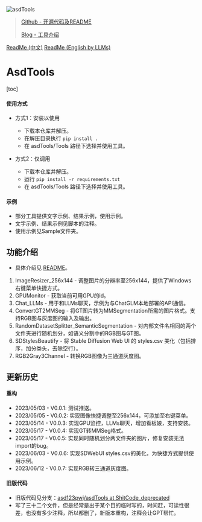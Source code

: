 ![asdTools](asdTools.png "asdTools")

> [Github - 开源代码及README](https://github.com/asd123pwj/asdTools)
>
> [Blog - 工具介绍](https://mwhls.top/project/asdtools)

[ReadMe (中文)](README.md)
[ReadMe (English by LLMs)](README_EN.md)

# AsdTools

[toc]

#### 使用方式

- 方式1：安装以使用

  - 下载本仓库并解压。
  - 在解压目录执行 `pip install .`
  - 在 asdTools/Tools 路径下选择并使用工具。
- 方式2：仅调用

  - 下载本仓库并解压。
  - 运行 `pip install -r requirements.txt`
  - 在 asdTools/Tools 路径下选择并使用工具。

#### 示例

- 部分工具提供文字示例、结果示例，使用示例。
- 文字示例、结果示例见脚本的注释。
- 使用示例见Sample文件夹。

## 功能介绍

- 具体介绍见 [README](asdTools/Tools/README.md)。

1. ImageResizer_256x144 - 调整图片的分辨率至256x144，提供了Windows右键菜单快捷方式。
2. GPUMonitor - 获取当前可用GPU的id。
3. Chat_LLMs - 用于和LLMs聊天，示例为与ChatGLM本地部署的API通信。
4. ConvertGT2MMSeg - 将GT图片转为MMSegmentation所需的图片格式。支持RGB图与灰度图的输入及输出。
5. RandomDatasetSplitter_SemanticSegmentation - 对内部文件名相同的两个文件夹进行随机划分，如语义分割中的RGB图与GT图。
6. SDStylesBeautify - 将 Stable Diffusion Web UI 的 styles.csv 美化（包括排序，加分类头，去除空行）。
7. RGB2Gray3Channel - 转换RGB图像为三通道灰度图。

## 更新历史

#### 重构

- 2023/05/03 - V0.0.1: 测试推送。
- 2023/05/05 - V0.0.2: 实现图像快捷调整至256x144，可添加至右键菜单。
- 2023/05/14 - V0.0.3: 实现GPU监控，LLMs聊天，增加看板娘，支持安装。
- 2023/05/17 - V0.0.4: 实现GT转MMSeg格式。
- 2023/05/17 - V0.0.5: 实现同时随机划分两文件夹的图片，修复安装无法import的bug。
- 2023/06/03 - V0.0.6: 实现SDWebUI styles.csv的美化，为快捷方式提供使用示例。
- 2023/06/12 - V0.0.7: 实现RGB转三通道灰度图。

#### 旧版代码

- 旧版代码见分支：[asd123pwj/asdTools at ShitCode_deprecated](https://github.com/asd123pwj/asdTools/tree/ShitCode_deprecated)
- 写了三十二个文件，但是经常是出于某个目的临时写的，时间赶，可读性很差，也没有多少注释，所以都删了，新版本重构，注释会让GPT帮忙。
